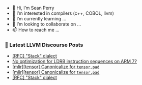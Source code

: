 - 👋 Hi, I’m Sean Perry
- 👀 I’m interested in compilers (c++, COBOL, llvm)
- 🌱 I’m currently learning ...
- 💞️ I’m looking to collaborate on ...
- 📫 How to reach me ...

<!---
s66perry/s66perry is a ✨ special ✨ repository because its `README.md` (this file) appears on your GitHub profile.
You can click the Preview link to take a look at your changes.
--->
### 📕 Latest LLVM Discourse Posts

<!-- DISCOURSE-LLVM:START -->
- [[RFC] &quot;Stack&quot; dialect](https://discourse.llvm.org/t/rfc-stack-dialect/84737#post_7)
- [No optimization for LDRB instruction sequences on ARM 7?](https://discourse.llvm.org/t/no-optimization-for-ldrb-instruction-sequences-on-arm-7/84716#post_5)
- [[mlir][tensor] Canonicalize for `tensor.pad`](https://discourse.llvm.org/t/mlir-tensor-canonicalize-for-tensor-pad/84744#post_3)
- [[mlir][tensor] Canonicalize for `tensor.pad`](https://discourse.llvm.org/t/mlir-tensor-canonicalize-for-tensor-pad/84744#post_2)
- [[RFC] &quot;Stack&quot; dialect](https://discourse.llvm.org/t/rfc-stack-dialect/84737#post_6)
<!-- DISCOURSE-LLVM:END -->
